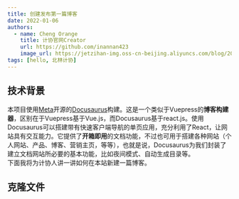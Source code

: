 ```yaml
---
title: 创建发布第一篇博客
date: 2022-01-06
authors:
  - name: Cheng Orange
    title: 计协官网Creator
    url: https://github.com/inannan423
    image_url: https://jetzihan-img.oss-cn-beijing.aliyuncs.com/blog/20220710133634.png
tags: [hello, 北林计协]
---
```

## 技术背景

本项目使用[Meta](https://about.fb.com/news/2021/10/facebook-company-is-now-meta/)开源的[Docusaurus](https://docusaurus.io/zh-CN/docs/next)构建。这是一个类似于Vuepress的**博客构建器**，区别在于Vuepress基于Vue.js，而Docusaurus基于react.js。使用Docusaurus可以搭建带有快速客户端导航的单页应用，充分利用了React，让网站具有交互能力。它提供了**开箱即用**的文档功能，不过也可用于搭建各种网站（个人网站、产品、博客、营销主页，等等），也就是说，Docusaurus为我们封装了建立文档网站所必要的基本功能，比如夜间模式、自动生成目录等。  
下面我将为计协人讲一讲如何在本站新建一篇博客。  

## 克隆文件
